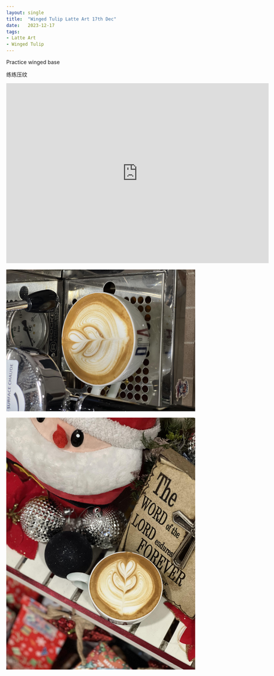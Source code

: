 ```yaml
---
layout: single
title:  "Winged Tulip Latte Art 17th Dec"
date:   2023-12-17
tags:
- Latte Art
- Winged Tulip
---
```



Practice winged base

练练压纹



<div class="embed-container">
  <iframe
      src="https://www.youtube.com/embed/qYO3Z0jT1HM"
      width="700"
      height="480"
      frameborder="0"
      allowfullscreen="true">
  </iframe>
</div>



![](/assets/img/2023/12/17/IMG_1314.jpg)

![](/assets/img/2023/12/17/IMG_1316.jpg)

